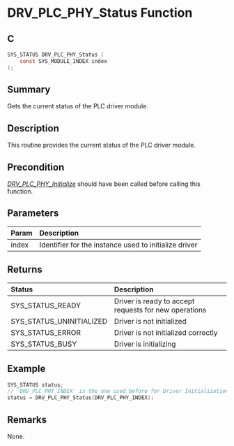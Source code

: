 # DRV_PLC_PHY_Status Function

## C

```c
SYS_STATUS DRV_PLC_PHY_Status (
    const SYS_MODULE_INDEX index
);
```

## Summary

Gets the current status of the PLC driver module.

## Description

This routine provides the current status of the PLC driver module.

## Precondition

[*DRV_PLC_PHY_Initialize*](GUID-3FE78AB9-5672-4748-BEEE-ADD364C8774A.html) should have been called before calling this function.

## Parameters

| Param | Description |
|:----- |:----------- |
| index | Identifier for the instance used to initialize driver |

## Returns

| Status | Description |
|:----- |:----------- |
| SYS_STATUS_READY | Driver is ready to accept requests for new operations |
| SYS_STATUS_UNINITIALIZED | Driver is not initialized |
| SYS_STATUS_ERROR | Driver is not initialized correctly |
| SYS_STATUS_BUSY | Driver is initializing |

## Example

```c
SYS_STATUS status;
// 'DRV_PLC_PHY_INDEX' is the one used before for Driver Initialization
status = DRV_PLC_PHY_Status(DRV_PLC_PHY_INDEX);
```

## Remarks

None.
